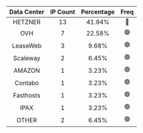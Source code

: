 | Data Center | IP Count | Percentage | Freq |
|:------------:|:--------:|:-----------:|:-----:|
| HETZNER | 13 | 41.94% | 🔴 |
| OVH | 7 | 22.58% | 🟢 |
| LeaseWeb | 3 | 9.68% | 🟢 |
| Scaleway | 2 | 6.45% | 🟢 |
| AMAZON | 1 | 3.23% | 🟢 |
| Contabo | 1 | 3.23% | 🟢 |
| Fasthosts | 1 | 3.23% | 🟢 |
| IPAX | 1 | 3.23% | 🟢 |
| OTHER | 2 | 6.45% | 🟢 |